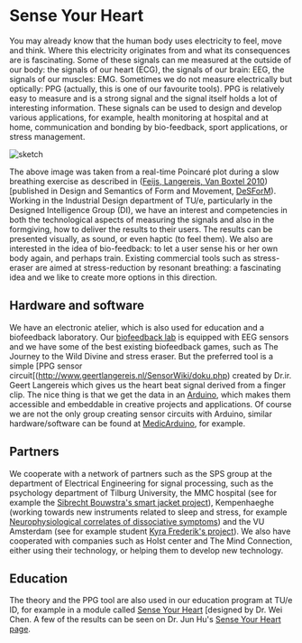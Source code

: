 # Sense Your Heart

You may already know that the human body uses electricity to feel, move and think. Where this electricity originates from and what its consequences are is fascinating. Some of these signals can me measured at the outside of our body: the signals of our heart (ECG), the signals of our brain: EEG, the signals of our muscles: EMG. Sometimes we do not measure electrically but optically: PPG (actually, this is one of our favourite tools). PPG is relatively easy to measure and is a strong signal and the signal itself holds a lot of interesting information. These signals can be used to design and develop various applications, for example, health monitoring at hospital and at home, communication and bonding by bio-feedback, sport applications, or stress management.

![sketch](http://www.idemployee.id.tue.nl/l.m.g.feijs/slowbreathing.jpg)

The above image was taken from a real-time Poincaré plot during a slow breathing exercise as described in ([Feijs, Langereis, Van Boxtel 2010](http://www.idemployee.id.tue.nl/l.m.g.feijs/Feijs%20Langereis%20Van%20Boxtel%202010.pdf)) [published in Design and Semantics of Form and Movement, [DeSForM](https://www.northumbria.ac.uk/about-us/academic-departments/northumbria-school-of-design/research/desform/)). Working in the Industrial Design department of TU/e, particularly in the Designed Intelligence Group (DI), we have an interest and competencies in both the technological aspects of measuring the signals and also in the formgiving, how to deliver the results to their users. The results can be presented visually, as sound, or even haptic (to feel them). We also are interested in the idea of bio-feedback: to let a user sense his or her own body again, and perhaps train. Existing commercial tools such as stress-eraser are aimed at stress-reduction by resonant breathing: a fascinating idea and we like to create more options in this direction.

## Hardware and software

We have an electronic atelier, which is also used for education and a biofeedback laboratory. Our [biofeedback lab](http://www.tue.nl/universiteit/faculteiten/industrial-design/de-faculteit/labs-and-facilities/biofeedback-lab/) is equipped with EEG sensors and we have some of the best existing biofeedback games, such as The Journey to the Wild Divine and stress eraser. But the preferred tool is a simple [PPG sensor circuit[(http://www.geertlangereis.nl/SensorWiki/doku.php) created by Dr.ir. Geert Langereis which gives us the heart beat signal derived from a finger clip. The nice thing is that we get the data in an [Arduino](http://arduino.cc/), which makes them accessible and embeddable in creative projects and applications. Of course we are not the only group creating sensor circuits with Arduino, similar hardware/software can be found at [MedicArduino](http://medicarduino.net/?cat=10), for example.

## Partners

We cooperate with a network of partners such as the SPS group at the department of Electrical Engineering for signal processing, such as the psychology department of Tilburg University, the MMC hospital (see for example the [Sibrecht Bouwstra's smart jacket project](http://newspage.id.tue.nl/content/sibrecht-bouwstra-cum-laude-gepromoveerd)), Kempenhaeghe (working towards new instruments related to sleep and stress, for example [Neurophysiological correlates of dissociative symptoms](http://www.tue.nl/publicatie/ep/p/d/ep-uid/278096/)) and the VU Amsterdam (see for example student [Kyra Frederik's project](http://www.praderwillisyndroom.nl/het-prader-willi-syndroom/onderzoek/27-lopende-onderzoeken/351-project-om-contact-tussen-ouders-en-kinderen-met-prader-willi-syndroom-te-versterken.html)). We also have cooperated with companies such as Holst center and The Mind Connection, either using their technology, or helping them to develop new technology.

## Education

The theory and the PPG tool are also used in our education program at TU/e ID, for example in a module called [Sense Your Heart](https://brain.idstudents.nl/DB214) [designed by Dr. Wei Chen. A few of the results can be seen on Dr. Jun Hu's [Sense Your Heart page](http://www.drhu.eu/2011/04/sense-your-heart/).

